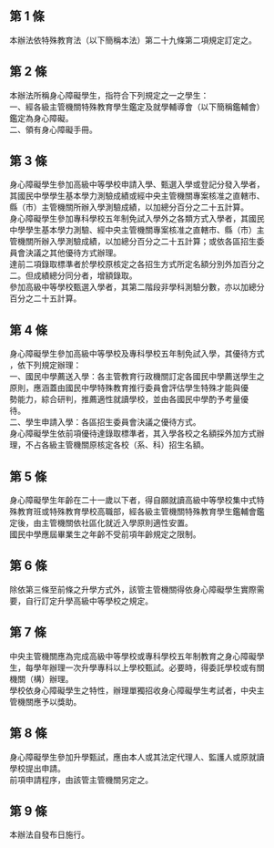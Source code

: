 第 1 條
-------
本辦法依特殊教育法（以下簡稱本法）第二十九條第二項規定訂定之。

第 2 條
-------
本辦法所稱身心障礙學生，指符合下列規定之一之學生：  
一、經各級主管機關特殊教育學生鑑定及就學輔導會（以下簡稱鑑輔會）  
    鑑定為身心障礙。  
二、領有身心障礙手冊。

第 3 條
-------
身心障礙學生參加高級中等學校申請入學、甄選入學或登記分發入學者，  
其國民中學學生基本學力測驗成績或經中央主管機關專案核准之直轄市、  
縣（市）主管機關所辦入學測驗成績，以加總分百分之二十五計算。  
身心障礙學生參加專科學校五年制免試入學外之各類方式入學者，其國民  
中學學生基本學力測驗、經中央主管機關專案核准之直轄市、縣（市）主  
管機關所辦入學測驗成績，以加總分百分之二十五計算；或依各區招生委  
員會決議之其他優待方式辦理。  
達前二項錄取標準者於學校原核定之各招生方式所定名額分別外加百分之  
二。但成績總分同分者，增額錄取。  
參加高級中等學校甄選入學者，其第二階段非學科測驗分數，亦以加總分  
百分之二十五計算。

第 4 條
-------
身心障礙學生參加高級中等學校及專科學校五年制免試入學，其優待方式  
，依下列規定辦理：  
一、國民中學薦送入學：各主管教育行政機關訂定各國民中學薦送學生之  
    原則，應涵蓋由國民中學特殊教育推行委員會評估學生特殊才能與優  
    勢能力，綜合研判，推薦適性就讀學校，並由各國民中學酌予考量優  
    待。  
二、學生申請入學：各區招生委員會決議之優待方式。  
身心障礙學生依前項優待達錄取標準者，其入學各校之名額採外加方式辦  
理，不占各級主管機關原核定各校（系、科）招生名額。

第 5 條
-------
身心障礙學生年齡在二十一歲以下者，得自願就讀高級中等學校集中式特  
殊教育班或特殊教育學校高職部，經各級主管機關特殊教育學生鑑輔會鑑  
定後，由主管機關依社區化就近入學原則適性安置。  
國民中學應屆畢業生之年齡不受前項年齡規定之限制。

第 6 條
-------
除依第三條至前條之升學方式外，該管主管機關得依身心障礙學生實際需  
要，自行訂定升學高級中等學校之規定。

第 7 條
-------
中央主管機關應為完成高級中等學校或專科學校五年制教育之身心障礙學  
生，每學年辦理一次升學專科以上學校甄試。必要時，得委託學校或有關  
機關（構）辦理。  
學校依身心障礙學生之特性，辦理單獨招收身心障礙學生考試者，中央主  
管機關應予以獎助。

第 8 條
-------
身心障礙學生參加升學甄試，應由本人或其法定代理人、監護人或原就讀  
學校提出申請。  
前項申請程序，由該管主管機關另定之。

第 9 條
-------
本辦法自發布日施行。

